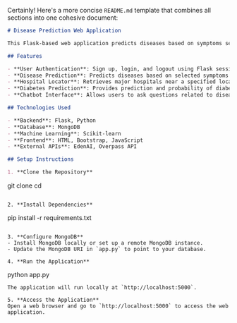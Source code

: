 Certainly! Here's a more concise `README.md` template that combines all sections into one cohesive document:

```markdown
# Disease Prediction Web Application

This Flask-based web application predicts diseases based on symptoms selected by the user. It integrates machine learning models for prediction and provides functionalities for user authentication, disease description, hospital location services, and diabetes prediction.

## Features

- **User Authentication**: Sign up, login, and logout using Flask sessions and MongoDB for user data storage.
- **Disease Prediction**: Predicts diseases based on selected symptoms using a pre-trained machine learning model.
- **Hospital Locator**: Retrieves major hospitals near a specified location using geolocation APIs.
- **Diabetes Prediction**: Provides prediction and probability of diabetes based on input parameters.
- **Chatbot Interface**: Allows users to ask questions related to diseases using OpenAI's language model.

## Technologies Used

- **Backend**: Flask, Python
- **Database**: MongoDB
- **Machine Learning**: Scikit-learn
- **Frontend**: HTML, Bootstrap, JavaScript
- **External APIs**: EdenAI, Overpass API

## Setup Instructions

1. **Clone the Repository**
   ```
   git clone <repository-url>
   cd <repository-directory>
   ```

2. **Install Dependencies**
   ```
   pip install -r requirements.txt
   ```

3. **Configure MongoDB**
   - Install MongoDB locally or set up a remote MongoDB instance.
   - Update the MongoDB URI in `app.py` to point to your database.

4. **Run the Application**
   ```
   python app.py
   ```
   The application will run locally at `http://localhost:5000`.

5. **Access the Application**
   Open a web browser and go to `http://localhost:5000` to access the web application.
```
